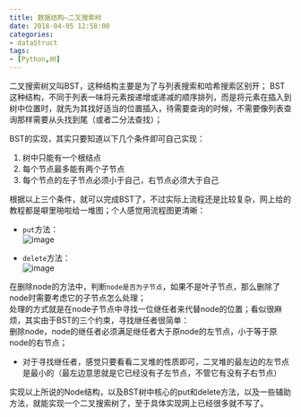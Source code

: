 ```yaml
---
title: 数据结构—二叉搜索树
date: 2018-04-05 12:58:00
categories:
- dataStruct
tags:
- [Python,树]
---  
```


二叉搜索树又叫BST，这种结构主要是为了与列表搜索和哈希搜索区别开；
BST这种结构，不同于列表一味将元素按递增或递减的顺序排列，而是将元素在插入到树中位置时，就先为其找好适当的位置插入，待需要查询的时候，不需要像列表查询那样需要从头找到尾（或者二分法查找）；  

BST的实现，其实只要知道以下几个条件即可自己实现：  
1. 树中只能有一个根结点  
2. 每个节点最多能有两个子节点  
3. 每个节点的左子节点必须小于自己，右节点必须大于自己  

根据以上三个条件，就可以完成BST了，不过实际上流程还是比较复杂，网上给的教程都是噼里啪啦给一堆图；个人感觉用流程图更清晰：  
- `put`方法：  
![image](http://wx4.sinaimg.cn/mw690/0060lm7Tly1fq1m5uam24j319s112wk0.jpg
)  

- `delete`方法：  
![image](http://wx2.sinaimg.cn/mw690/0060lm7Tly1fq1oxjlk1zj30my11nwhs.jpg)

在删除node的方法中，判断`node是否为子节点`，如果不是叶子节点，那么删除了node时需要考虑它的子节点怎么处理；  
处理的方式就是在node子节点中寻找一位继任者来代替node的位置；看似很麻烦，其实由于BST的三个约束，寻找继任者很简单：  
删除node，node的继任者必须满足继任者大于原node的左节点，小于等于原node的右节点；  
- 对于寻找继任者，感觉只要看看二叉堆的性质即可，二叉堆的最左边的左节点是最小的（最左边意思就是它已经没有子左节点，不管它有没有子右节点）

实现以上所说的Node结构，以及BST树中核心的put和delete方法，以及一些辅助方法，就能实现一个二叉搜索树了，至于具体实现网上已经很多就不写了。
